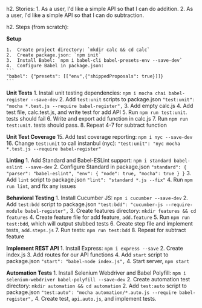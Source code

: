 h2. Stories:
	1.	As a user, I'd like a simple API so that I can do addition.
	2.	As a user, I'd like a simple API so that I can do subtraction.

h2. Steps (from scratch): 

**Setup**

	1.	Create project directory: `mkdir calc && cd calc`
	2.	Create package.json: `npm init`
	3.	Install Babel: `npm i babel-cli babel-presets-env --save-dev`
	4.	Configure Babel in package.json:
    ```
    "babel": {"presets": [["env",{"shippedProposals": true}]]}
    ```

**Unit Tests**
    1. Install unit testing dependencies: `npm i mocha chai babel-register --save-dev`
    2. Add `test:unit` scripts to package.json
    ```
    "test:unit": "mocha *.test.js --require babel-register",
    ```
    3. Add empty calc.js
    4. Add test file, calc.test.js, and write test for add API
    5. Run `npm run test:unit`. tests should fail
    6. Write and export add function in calc.js
    7. Run `npm run test:unit`. tests should pass.
    8. Repeat 4-7 for subtract function

**Unit Test Coverage**
    15. Add test coverage reporting: `npm i nyc --save-dev`
    16. Change `test:unit` to call instanbul (nyc):
    ```
    "test:unit": "nyc mocha *.test.js --require babel-register"
    ```

**Linting**
    1. Add Standard and Babel-ESLint support: `npm i standard babel-eslint --save-dev`
    2. Configure Standard in package.json
    ```
    "standard": {
        "parser": "babel-eslint",
        "env": {
        "node": true,
        "mocha": true
        }
    }
    ```
    3. Add `lint` script to package.json
    ```
    "lint": "standard *.js --fix"
    ```
    4. Run `npm run lint`, and fix any issues

**Behavioral Testing**
    1. Install Cucumber JS: `npm i cucumber --save-dev`
    2. Add `test:bdd` script to package.json
    ```
    "test:bdd": "cucumber-js --require-module babel-register",
    ```
    3. Create features directory: `mkdir features && cd features`
    4. Create feature file for add feature, `add.feature`
    5. Run `npm run test:bdd`, which will output stubbed tests
    6. Create step file and implement tests, `add.steps.js`
    7. Run tests: `npm run test:bdd`
    8. Repeat for subtract feature

**Implement REST API**
    1. Install Express: `npm i express --save`
    2. Create index.js
    3. Add routes for our API functions
    4. Add `start` script to package.json
    ```
    "start": "babel-node index.js",
    ```
    4. Start server, `npm start`

**Automation Tests**
    1. Install Selenium Webdriver and Babel Polyfill: `npm i selenium-webdriver babel-polyfill --save-dev`
    2. Create automation test directory: `mkdir automation && cd automation`
    2. Add `test:auto` script to package.json
    ```
    "test:auto": "mocha automation/*.auto.js --require babel-register",
    ```
    4. Create test, `api.auto.js`, and implement tests.
